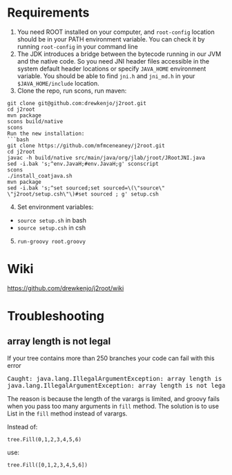 # Requirements
1. You need ROOT installed on your computer, and `root-config` location should be in your PATH environment variable. You can check it by running `root-config` in your command line
2. The JDK introduces a bridge between the bytecode running in our JVM and the native code. So you need JNI header files accessible in the system default header locations or specify `JAVA_HOME` environment variable. You should be able to find `jni.h` and `jni_md.h` in your `$JAVA_HOME/include` location.
3. Clone the repo, run scons, run maven:
```
git clone git@github.com:drewkenjo/j2root.git
cd j2root
mvn package
scons build/native
scons
Run the new installation:
```bash
git clone https://github.com/mfmceneaney/j2root.git
cd j2root
javac -h build/native src/main/java/org/jlab/jroot/JRootJNI.java
sed -i.bak 's;^env.JavaH;#env.JavaH;g' sconscript
scons
./install_coatjava.sh
mvn package
sed -i.bak 's;^set sourced;set sourced=\(\"source\" \"j2root/setup.csh\"\)#set sourced ; g' setup.csh
```
4. Set environment variables:
  * `source setup.sh` in bash
  * `source setup.csh` in csh
5. `run-groovy root.groovy`

# Wiki
https://github.com/drewkenjo/j2root/wiki

# Troubleshooting

## array length is not legal

If your tree contains more than 250 branches your code can fail with this error
<pre>
Caught: java.lang.IllegalArgumentException: array length is not legal:
java.lang.IllegalArgumentException: array length is not legal:
</pre>

The reason is because the length of the varargs is limited, and groovy fails when you pass too many arguments in `fill` method.
The solution is to use List in the `fill` method instead of varargs.

Instead of:

`tree.Fill(0,1,2,3,4,5,6)`

use:

`tree.Fill([0,1,2,3,4,5,6])`
